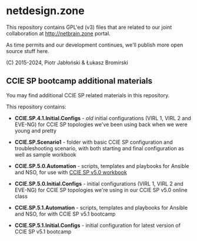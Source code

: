 # netdesign.zone

This repository contains GPL'ed (v3) files that are related to our joint collaboration
at http://netbrain.zone portal.

As time permits and our development continues, we'll publish more open source stuff
here.

(C) 2015-2024, Piotr Jabłoński & Łukasz Bromirski

## CCIE SP bootcamp additional materials

You may find additional CCIE SP related materials in this repository.

This repository contains:

* **CCIE.SP.4.1.Initial.Configs** - *old* initial configurations (VIRL 1, VIRL 2 and EVE-NG) for CCIE SP topologies we've been using back when we were young and pretty

* **CCIE.SP.Scenario1** - folder with basic CCIE SP configuration and troubleshooting scenario, with both starting and final configuration as well as sample workbook

* **CCIE.SP.5.0.Automation** - scripts, templates and playbooks for Ansible and NSO, for use with [CCIE SP v5.0 workbook](https://leanpub.com/cciespv50)

* **CCIE.SP.5.0.Initial.Configs** - initial configurations (VIRL 1, VIRL 2 and EVE-NG) for CCIE SP topologies we're using in our CCIE SP v5.0 online class

* **CCIE.SP.5.1.Automation** - scripts, templates and playbooks for Ansible and NSO, for with CCIE SP v5.1 bootcamp

* **CCIE.SP.5.1.Initial.Configs** - initial configuration for latest version of CCIE SP v5.1 bootcamp 

